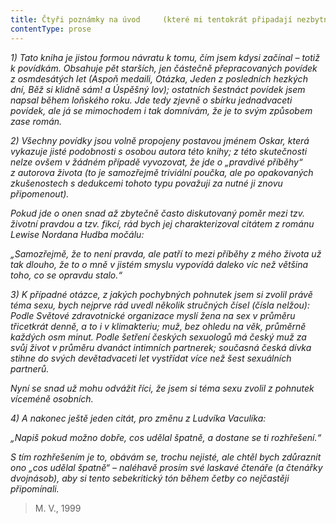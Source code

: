 ```yaml
---
title: Čtyři poznámky na úvod     (které mi tentokrát připadají nezbytné)
contentType: prose
---
```


<section>

_1) Tato kniha je jistou formou návratu k tomu, čím jsem kdysi začínal – totiž k povídkám. Obsahuje pět starších, jen částečně přepracovaných povídek z osmdesátých let (Aspoň medaili, Otázka, Jeden z posledních hezkých dní, Běž si klidně sám! a Úspěšný lov); ostatních šestnáct povídek jsem napsal během loňského roku. Jde tedy zjevně o sbírku jednadvaceti povídek, ale já se mimochodem i tak domnívám, že je to svým způsobem zase román._

</section>

<section>

_2) Všechny povídky jsou volně propojeny postavou jménem Oskar, která vykazuje jisté podobnosti s osobou autora této knihy; z této skutečnosti nelze ovšem v žádném případě vyvozovat, že jde o „pravdivé příběhy“ z autorova života (to je samozřejmě triviální poučka, ale po opakovaných zkušenostech s dedukcemi tohoto typu považuji za nutné ji znovu připomenout)._

_Pokud jde o onen snad až zbytečně často diskutovaný poměr mezi tzv. životní pravdou a tzv. fikcí, rád bych jej charakterizoval citátem z románu Lewise Nordana Hudba močálu:_

_„Samozřejmě, že to není pravda, ale patří to mezi příběhy z mého života už tak dlouho, že to o mně v jistém smyslu vypovídá daleko víc než většina toho, co se opravdu stalo.“_

</section>

<section>

_3) K případné otázce, z jakých pochybných pohnutek jsem si zvolil právě téma sexu, bych nejprve rád uvedl několik stručných čísel (čísla nelžou): Podle Světové zdravotnické organizace myslí žena na sex v průměru třicetkrát denně, a to i v klimakteriu; muž, bez ohledu na věk, průměrně každých osm minut. Podle šetření českých sexuologů má český muž za svůj život v průměru dvanáct intimních partnerek; současná česká dívka stihne do svých devětadvaceti let vystřídat více než šest sexuálních partnerů._

_Nyní se snad už mohu odvážit říci, že jsem si téma sexu zvolil z pohnutek víceméně osobních._

</section>

<section>

_4) A nakonec ještě jeden citát, pro změnu z Ludvíka Vaculíka:_

_„Napiš pokud možno dobře, cos udělal špatně, a dostane se ti rozhřešení.“_

_S tím rozhřešením je to, obávám se, trochu nejisté, ale chtěl bych zdůraznit ono „cos udělal špatně“ – naléhavě prosím své laskavé čtenáře (a čtenářky dvojnásob), aby si tento sebekritický tón během četby co nejčastěji připomínali._

> M. V., 1999

</section>
